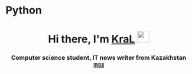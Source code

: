 # Python
<h1 align="center">Hi there, I'm <a href="https://daniilshat.ru/" target="_blank">KraL</a> 
<img src="https://github.com/blackcater/blackcater/raw/main/images/Hi.gif" height="32"/></h1>
<h3 align="center">Computer science student, IT news writer from Kazakhstan 🇷🇺</h3>
